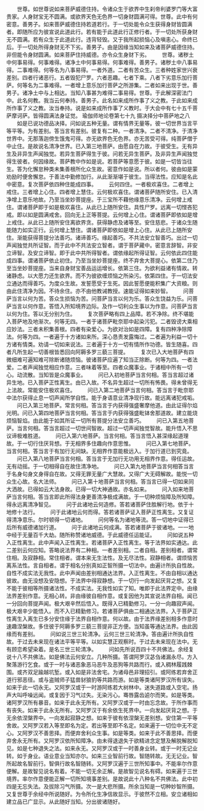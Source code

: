 <!-- { "loadSidebar": true } -->
　　世尊。如世尊说如来菩萨威德住持。令诸众生于欲界中生刹帝利婆罗门等大富贵家。人身财宝无不圆满。或欲界天色无色界一切身财圆满可得。世尊。此中有何密意。善男子。如来菩萨威德住持若道若行。于一切处能令众生获得身财皆圆满者。即随所应为彼宣说此道此行。若有能于此道此行正修行者。于一切处所获身财无不圆满。若有众生于此道此行。违背轻毁。又于我所起损恼心及嗔恚心。命终已后。于一切处所得身财无不下劣。善男子。由是因缘当知如来及诸菩萨威德住持。非但能令身财圆满。如来菩萨住持威德。亦令众生身财下劣。
　　世尊。诸秽土中何事易得。何事难得。诸净土中何事易得。何事难得。善男子。诸秽土中八事易得。二事难得。何等名为八事易得。一者外道。二者有苦众生。三者种姓家世兴衰差别。四者行诸恶行。五者毁犯尸罗。六者恶趣。七者下乘。八者下劣意乐加行菩萨。何等名为二事难得。一者增上意乐加行菩萨之所游集。二者如来出现于世。善男子。诸净土中与上相达。当知八事甚为难得二事易得。世尊。于此解深密法门中。此名何教。我当云何奉持。善男子。此名如来成所作事了义之教。于此如来成所作事了义之教。汝当奉持。说是如来成所作事了义教时。于大会中有七十五千菩萨摩诃萨。皆得圆满法身证觉。
瑜伽师地论卷第七十九
摄决择分中菩萨地之八
　　如是已说功德品决择。问如说五种无量。谓有情界无量等。彼一切世界当言平等平等。为有差别。答当言有差别。彼复有二种。一者清净。二者不清净。于清净世界中。无那落迦傍生饿鬼可得。亦无欲界色无色界。亦无苦受可得。纯菩萨僧于中止住。是故说名清净世界。已入第三地菩萨。由愿自在力故。于彼受生。无有异生及非异生声闻独觉。若异生菩萨得生于彼。问若无异生菩萨。及非异生声闻独觉得生彼者。何因缘故。菩萨教中作如是说。若菩萨等意愿于彼。如是一切皆当往生。答为化懈怠种类未集善根所化众生故。密意作如是说。所以者何。彼由如是蒙劝励时便舍懈怠。于善法中勤修加行。从此渐渐堪于彼生。当得法性。应知是名此中密意。复次菩萨依四种住能成四事。
　　云何四住。一者极欢喜住。二者增上戒住。三者增上心住。四者增上慧住。云何极欢喜住。谓诸菩萨随所安住。已入清净增上意乐地故。乃至当坐妙菩提座。于三宝所不藉他缘意乐清净。云何增上戒住。谓诸菩萨即于如是极欢喜住。从此已上随所安住。具性尸罗。远离一切悭吝犯戒。即以如是圆满戒舍。回向无上正等菩提。云何增上心住。谓诸菩萨即依如是增上戒住。从此已上随所安住离欲界贪。获得静虑及诸等至。安住慈悲。于诸众生随能随力如实正行。云何增上慧住。谓诸菩萨即依如是增上心住。从此已上随所安住。渐能获得菩提分法善巧。诸谛善巧。缘起善巧。不共法安立智善巧。出过一切声闻独觉共所证智。而于此中不共法安立智者。谓于菩萨藏中。密意言辞智。非安立谛智。及安立谛智。即于此中共所得智者。谓依缘起所得证智。云何依此四住能成四事。谓诸菩萨依止初住。乃至当坐妙菩提座。终不弃舍大菩提心。依第二住乃至当坐妙菩提座。当来自身财宝善品运运增长。依第三住。为欲利益诸有情故。转诸静虑。以大愿力还生欲界。而不为彼欲缠烦恼之所染污。依第四住。于一切法安立通达而得善巧。为度众生故。发誓愿受于生死。因此誓愿便能积集广大资粮。则由此住清净为因。不待余住。亦不由他教诫教授。速能证得如来妙智。
　　问菩萨当言以何为苦。答众生损恼为苦。问菩萨当言以何为乐。答众生饶益为乐。问菩萨当言以何作意。答悟入所知境界边际。及作一切利众生事以为作意。问菩萨当言以何为住。答以无分别为住。
　　复次菩萨略有四上品障。若不净除。终不堪能入菩萨地及地渐次。何等无四。一者于诸菩萨毗奈耶中起染污犯。二者毁谤大乘相应妙法。三者未积集善根。四者有染爱心。为欲对治如是四障。复有四种净除障法。何等为四。一者遍于十方诸如来所。深心恳责发露悔过。二者遍为利益一切十方诸有情类。劝请一切如来说法。三者遍于十方一切有情所作功德。皆生随喜。四者凡所生起一切善根皆悉回向阿耨多罗三藐三菩提。
　　复次已入大地菩萨有四微细难可遍知难可除断诸随烦恼。彼诸菩萨应遍了知当正除断。何等为四。一者法爱。二者声闻独觉相应作意。三者味着等至。四者众魔事业。于诸相中所有一切心。动流散。当知皆是众魔事业。
　　问已入初地菩萨当言何相。答当言超过诸异生地。已入菩萨正性离生。由已入故。不名异生超过一切所有怖畏。得未曾得无上法故。常能安住极欢喜住。
　　问已入第二地菩萨当言何相。答当言于毗奈耶中法尔获得止息一切声闻所学自性。能于身语意业清净现行故。能远离诸犯戒垢。
　　问已入第三地菩萨。常言何相。答当言于内获得强盛奢摩他道。由此证得尔焰光明。问已入第四地菩萨当言何相。答当言于内获得强盛毗钵舍那道故。建立能烧烦恼智焰。由此能于如其所证一切所有菩提分法安立善巧。
　　问已入第五地菩萨。当言何相。答当言超过一切世间智故。超过一切声闻独觉智故。能升悟入不思议谛极难胜道。
　　问已入第六地菩萨。当言何相。答当言悟入甚深缘起道理故。于一切行住厌背想。于无相界多住趣向作意思惟。
　　问已入第七地菩萨。当言何相。答当言于有加行无间缺。无相界作意能极远入。于加行道已到究竟。
　　问已入第八地菩萨当言何相。答当言于无加行无功用无相界作意。得任运故。无有动摇。于一切相得自在故住清净地。
　　问已入第九地菩萨当言何相答当言于名身句身文身得自在故。又得无罪无量广大慧故。又得广大无碍解故。能悦一切众生心故。名大法师。
　　问已入第十地菩萨当言何相。答当言已得一切如来同大洒故。已得如云大法身故。已得一切大神通故。亦名如来。
　　问入如来地菩萨当言何相。答当言即此所得法身更善清净极成满故。于一切种烦恼障及所知障。得永远离清净智见。
　　问于此诸地云何造修。答若诸菩萨住胜解行地。依于十地修十法行。
　　问于此诸地云何而得。答若诸菩萨证入菩萨正性离生。又复证得清净意乐。尔时顿得一切诸地。
　　问何等名为诸地等流。答一切地中证得已后所有威德诸加行道。
　　问于此诸地云何成满。答若诸菩萨于彼诸地。一一地中经于无量百千大劫。随所称赞诸地威德。于此威德任运能证。
　　问如说五种入正性离生。此中声闻入正性离生。若诸菩萨入正性离生。等于法界如实通达。此二差别云何应知。答略说法界有二种相。一者差别相。二者自相。差别相者。谓常住相。及寂静相。常住相者。谓本来无生法性。及无尽法性。寂静相者。谓烦恼苦离系法性。言自相者。谓于相名分别真如正智所摄一切法中。由遍计所执自性故。自性不成实法无我性。此中声闻由差别相通达法界。入正性离生。不由自相以通达彼故。由无没想及安隐想。于法界中得寂静想。于一切行一向发起厌背之想。又复不能于彼相等所摄诸法性。不成实法。无我性如实了知。唯即于此法界定中。由缘法界差别作意。无相心转。非由缘彼自相作意。或复因他为其宣说法界自相。闻已一分回向菩提声闻。极大艰辛然后悟入。既得入已精勤修习。一分一向趣寂声闻。极大艰辛少能悟入。而不入已精勤修习。若诸菩萨俱由二相通达法界。入于菩萨正性离生入离生已多分安住缘于法界自相作意。何以故。由于法界缘差别相多作意时速趣涅槃故。多住彼于阿耨多罗三藐三菩提非正方便。当知虽等通达法界。由此因缘而有差别。
　　问如说三世三轮清净。云何三世三轮清净。答由遍计所执自性故。于过去未来现在诸法平等平等。以如实慧正观察时。于过去未来现在法中。无有顾恋希望染着。是名三世三轮清净。
　　问如先所说百四十不共佛法。余经复说十八不共佛法。如是佛法云何安立。几种所摄。答谓阿罗汉苾刍诸漏永尽。方入聚落游行乞食。或于一时与诸恶象恶马恶牛及恶狗等共路而行。或入稠林履践棘围。或齐双足踰越坑堑。或入如是非法舍宅。为诸母邑非理招引。或阿练若弃舍正道行邪恶径。或与盗贼师子猛兽豺狼豹等共路而游。如是等类诸阿罗汉所有误失。如来于此一切永无。又阿罗汉或于一时游阿练若大树林中。迷失道路或入空宅。扬声大叫呼噪远闻。或复因于习气过失。无染污心。骞唇露齿逌尔而笑。如是等类。诸阿罗汉所有暴音。如来于此永无所有。又阿罗汉或于一时由忘念故。于所作事而有丧失。如来于此永无所有。又阿罗汉于有余依生死界中。一向发起厌背之想。于无余依涅槃界中。一向发起寂静之想。如来于彼有依涅槃无差别想。安住第一平等舍故。又阿罗汉若入等至即名为定。若出等至即不名定。如来遍于一切位中无不定心。又阿罗汉不善思择。而便弃舍利众生事。如是等类。如来于此不善思择。而便弃舍永无所有。又阿罗汉依所知障净。由未得退退失于欲精进念定慧及解脱解脱知见。如是七种退失之法。如来永无。又阿罗汉或于一时善身业转。或于一时无记业转。如于身业。语业意业当知亦尔。如来三业智前行故。智随转故。无无记业。智所起故名智前行。智俱行故名智随转。又阿罗汉遍于三世所知事中。不能率尔作意便解。是故智见说名有着。不能一切无余正解。是故智见说名有碍。如来遍于三世境界。率尔作意便能正解一切所知境事差别。是故说此十八种名不共佛法。此中初四是无忘失法。及拔除习气所摄。次一是大悲所摄。所余当知是一切种妙智所摄。又复世尊于余经中所说随好。为令所化生净信故显示。于彼然不立相。安立诸相如建立品已广显示。从此随好当知。分出彼诸随好。
